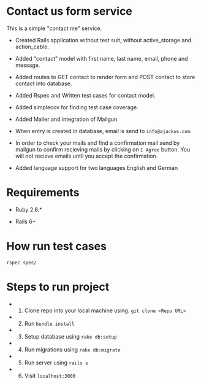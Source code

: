 # Contact us form service

This is a simple "contact me" service.

* Created Rails application without test suit, without active_storage and action_cable.

* Added "contact" model with first name, last name, email, phone and message.

* Added routes to GET contact to render form and POST contact to store contact into database.

* Added Rspec and Written test cases for contact model.

* Added simplecov for finding test case coverage.

* Added Mailer and integration of Mailgun.

* When entry is created in database, email is send to ```info@ajackus.com```.

* In order to check your mails and find a confirmation mail send by mailgun to confirm recieving mails by clicking on ```I Agree``` button. You will not recieve emails until you accept the confirmation.

* Added language support for two languages English and German

# Requirements

* Ruby 2.6.*

* Rails 6+



# How run test cases

```rspec spec/```

# Steps to run project

* 1. Clone repo into your local machine using.
```git clone <Repo URL>```

* 2. Run ```bundle install```

* 3. Setup database using  ```rake db:setup```

* 4. Run migrations using ```rake db:migrate```

* 5. Run server using ``rails s``

* 6. Visit ```localhost:3000```
